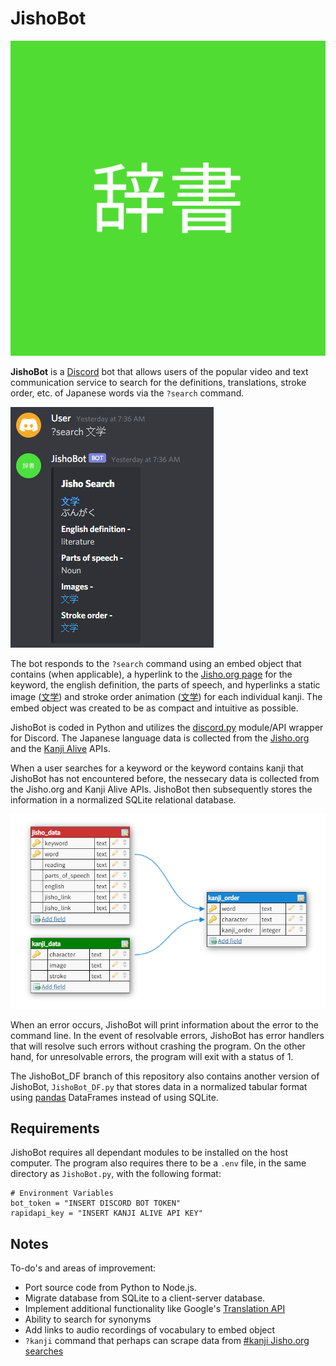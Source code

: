 # JishoBot

![](https://github.com/Aetolis/JishoBot/blob/main/figs/JishoBot_logo.png)

**JishoBot** is a [Discord](https://discord.com/company) bot that allows users of the popular video and text communication service to search for the definitions, translations, stroke order, etc. of Japanese words via the `?search` command.

![](https://github.com/Aetolis/JishoBot/blob/main/figs/embed_example.png)

The bot responds to the `?search` command using an embed object that contains (when applicable), a hyperlink to the [Jisho.org page](https://jisho.org/word/%E6%96%87%E5%AD%A6) for the keyword, the english definition, the parts of speech, and hyperlinks a static image ([文](https://media.kanjialive.com/kanji_strokes/bun-fumi_4.svg)[学](https://media.kanjialive.com/kanji_strokes/mana(bu)_8.svg)) and stroke order animation ([文](https://media.kanjialive.com/kanji_animations/kanji_mp4/bun-fumi_00.mp4)[学](https://media.kanjialive.com/kanji_animations/kanji_mp4/mana(bu)_00.mp4)) for each individual kanji. The embed object was created to be as compact and intuitive as possible.

JishoBot is coded in Python and utilizes the [discord.py](https://discordpy.readthedocs.io/en/latest/) module/API wrapper for Discord. The Japanese language data is collected from the [Jisho.org](http://jisho.org/about) and the [Kanji Alive](https://app.kanjialive.com/api/docs) APIs.

When a user searches for a keyword or the keyword contains kanji that JishoBot has not encountered before, the nessecary data is collected from the Jisho.org and Kanji Alive APIs. JishoBot then subsequently stores the information in a normalized SQLite relational database.

![](https://github.com/Aetolis/JishoBot/blob/main/figs/db_diagram.png)

When an error occurs, JishoBot will print information about the error to the command line. In the event of resolvable errors, JishoBot has error handlers that will resolve such errors without crashing the program. On the other hand, for unresolvable errors, the program will exit with a status of 1.

The JishoBot_DF branch of this repository also contains another version of JishoBot, `JishoBot_DF.py` that stores data in a normalized tabular format using [pandas](https://pandas.pydata.org/about/) DataFrames instead of using SQLite.

## Requirements
JishoBot requires all dependant modules to be installed on the host computer. The program also requires there to be a `.env` file, in the same directory as `JishoBot.py`, with the following format:

```
# Environment Variables
bot_token = "INSERT DISCORD BOT TOKEN"
rapidapi_key = "INSERT KANJI ALIVE API KEY"
```

## Notes
To-do's and areas of improvement:
* Port source code from Python to Node.js.
* Migrate database from SQLite to a client-server database.
* Implement additional functionality like Google's [Translation API](https://cloud.google.com/translate/)
* Ability to search for synonyms
* Add links to audio recordings of vocabulary to embed object
* `?kanji` command that perhaps can scrape data from [#kanji Jisho.org searches](https://jisho.org/search/%E6%96%87%E5%AD%A6%20%23kanji)
